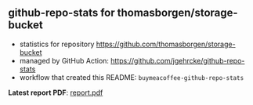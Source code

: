 ## github-repo-stats for thomasborgen/storage-bucket

- statistics for repository https://github.com/thomasborgen/storage-bucket
- managed by GitHub Action: https://github.com/jgehrcke/github-repo-stats
- workflow that created this README: `buymeacoffee-github-repo-stats`

**Latest report PDF**: [report.pdf](https://github.com/ChameleonTartu/buymeacoffee-github-repo-stats/raw/github-repo-stats/thomasborgen/storage-bucket/latest-report/report.pdf)

